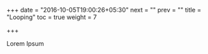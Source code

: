 +++
date = "2016-10-05T19:00:26+05:30"
next = ""
prev = ""
title = "Looping"
toc = true
weight = 7

+++

Lorem Ipsum
